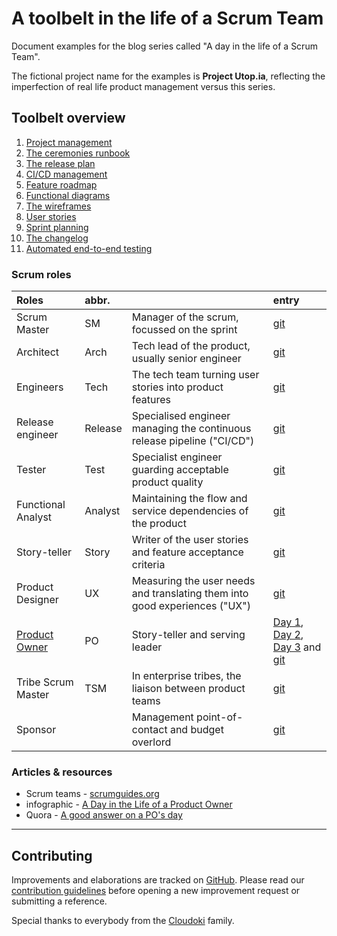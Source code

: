 # A toolbelt in the life of a Scrum Team

Document examples for the blog series called "A day in the life of a Scrum Team".

The fictional project name for the examples is **Project Utop.ia**, reflecting the imperfection of real life product management versus this series.

## Toolbelt overview

1. [Project management](/project-management/README.md)
1. [The ceremonies runbook](/ceremonies-runbook/README.md)
1. [The release plan](/release-plan/README.md)
1. [CI/CD management](/cicd-management/README.md)
1. [Feature roadmap](/technical-roadmap/README.md)
1. [Functional diagrams](/flow-diagram/README.md)
1. [The wireframes](/wireframnes/README.md)
1. [User stories](/user-stories/README.md)
1. [Sprint planning](/sprint-planning/README.md)
1. [The changelog](/changelog/README.md)
1. [Automated end-to-end testing](/e2e-testing/README.md)

### Scrum roles

Roles | abbr. | | entry
:---|:---|:---|:---
Scrum Master | SM | Manager of the scrum, focussed on the sprint | [git](https://github.com/Cloudoki/scrum-team-toolbelt/tree/master/roles/scrum-master.md)
Architect |  Arch | Tech lead of the product, usually senior engineer | [git](https://github.com/Cloudoki/scrum-team-toolbelt/tree/master/roles/architect.md)
Engineers |  Tech | The tech team turning user stories into product features | [git](https://github.com/Cloudoki/scrum-team-toolbelt/tree/master/roles/engineer.md)
Release engineer | Release |  Specialised engineer managing the continuous release pipeline ("CI/CD") | [git](https://github.com/Cloudoki/scrum-team-toolbelt/tree/master/roles/release-engineer.md)
Tester |  Test | Specialist engineer guarding acceptable product quality | [git](https://github.com/Cloudoki/scrum-team-toolbelt/tree/master/roles/tester.md)
Functional Analyst | Analyst |  Maintaining the flow and service dependencies of the product | [git](https://github.com/Cloudoki/scrum-team-toolbelt/tree/master/roles/functional-analyst.md)
Story-teller | Story |  Writer of the user stories and feature acceptance criteria | [git](https://github.com/Cloudoki/scrum-team-toolbelt/tree/master/roles/story-teller.md)
Product Designer | UX |  Measuring the user needs and translating them into good experiences ("UX") | [git](https://github.com/Cloudoki/scrum-team-toolbelt/tree/master/roles/product-designer.md)
[Product Owner](/a-day-in-the-life-of-a-po-day-one/) |  PO | Story-teller and serving leader | [Day 1](/a-day-in-the-life-of-a-po-day-one/), [Day 2](/a-day-in-the-life-of-a-po-day-two/), [Day 3](/a-day-in-the-life-of-a-po-day-three/) and [git](https://github.com/Cloudoki/scrum-team-toolbelt/tree/master/roles/product-owner.md)
Tribe Scrum Master | TSM | In enterprise tribes, the liaison between product teams | [git](https://github.com/Cloudoki/scrum-team-toolbelt/tree/master/roles/tribe-scrum-master.md)
Sponsor | | Management point-of-contact and budget overlord | [git](https://github.com/Cloudoki/scrum-team-toolbelt/tree/master/roles/sponsor.md)

### Articles & resources

* Scrum teams - [scrumguides.org](https://www.scrumguides.org/scrum-guide.html)
* infographic - [A Day in the Life of a Product Owner](https://3back.com/infographic/a-day-in-the-life-of-a-product-owner/)
* Quora - [A good answer on a PO's day](https://www.quora.com/What-is-a-normal-day-of-a-Product-Owner-SCRUM/answer/Kunal-Gupta-6)

---
## Contributing

Improvements and elaborations are tracked on [GitHub](https://github.com/Cloudoki/scrum-team-toolbelt/issues). Please read our [contribution guidelines](CONTRIBUTING.md) before opening a new improvement request or submitting a reference.

Special thanks to everybody from the [Cloudoki](https://cloudoki.com) family.
